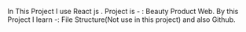 In This Project  I use React js . 
Project is - : Beauty Product Web.
By this Project I learn -: File Structure(Not use in this project)  and also Github. 
